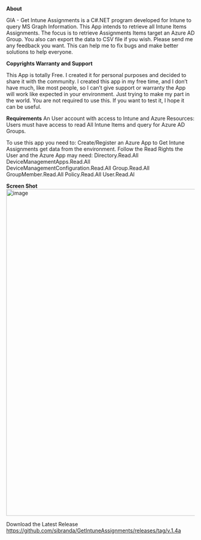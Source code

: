 **About**

GIA - Get Intune Assignments is a C#.NET program developed for Intune to query MS Graph Information.
This App intends to retrieve all Intune Items Assignments.
The focus is to retrieve Assignments Items target an Azure AD Group.
You also can export the data to CSV file if you wish.
Please send me any feedback you want. This can help me to fix bugs and make better solutions to help everyone.

**Copyrights Warranty and Support**

This App is totally Free. I created it for personal purposes and decided to share it with the community.
I created this app in my free time, and I don’t have much, like most people, so I can’t give support or warranty the App will work like expected in your environment. Just trying to make my part in the world.
You are not required to use this. If you want to test it, I hope it can be useful.

**Requirements**
An User account with access to Intune and Azure Resources:
Users must have access to read All Intune Items and query for Azure AD Groups.

To use this app you need to:
Create/Register an Azure App to Get Intune Assignments get data from the environment.
Follow the Read Rights the User and the Azure App may need:
Directory.Read.All
DeviceManagementApps.Read.All
DeviceManagementConfiguration.Read.All
Group.Read.All
GroupMember.Read.All
Policy.Read.All
User.Read.Al

**Screen Shot**
<img width="875" alt="image" src="https://user-images.githubusercontent.com/62342144/192555854-3c2fb441-d05a-4a53-81e3-5592b3c6c98b.png">


Download the Latest Release
https://github.com/sibranda/GetIntuneAssignments/releases/tag/v.1.4a

